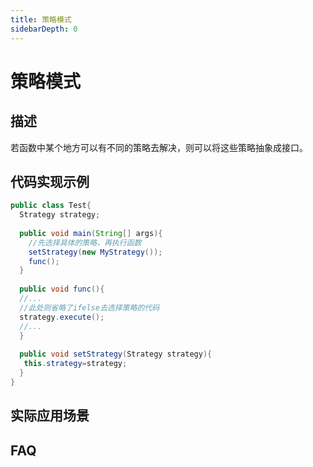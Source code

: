```yaml
---
title: 策略模式
sidebarDepth: 0
---
```


# 策略模式

## 描述
若函数中某个地方可以有不同的策略去解决，则可以将这些策略抽象成接口。
## 代码实现示例

```java
public class Test{
  Strategy strategy;
  
  public void main(String[] args){
    //先选择具体的策略，再执行函数
    setStrategy(new MyStrategy());
    func();
  }
  
  public void func(){
  //...
  //此处则省略了ifelse去选择策略的代码
  strategy.execute();
  //...
  }
  
  public void setStrategy(Strategy strategy){
   this.strategy=strategy;
  }
}
```

## 实际应用场景

## FAQ